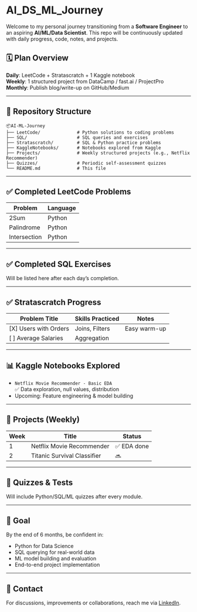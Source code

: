 # AI_DS_ML_Journey

Welcome to my personal journey transitioning from a **Software Engineer** to an aspiring **AI/ML/Data Scientist**. This repo will be continuously updated with daily progress, code, notes, and projects.

## 🗓️ Plan Overview
**Daily**: LeetCode + Stratascratch + 1 Kaggle notebook  
**Weekly**: 1 structured project from DataCamp / fast.ai / ProjectPro  
**Monthly**: Publish blog/write-up on GitHub/Medium

---

## 📁 Repository Structure
```
📦AI-ML-Journey
├── LeetCode/              # Python solutions to coding problems
├── SQL/                   # SQL queries and exercises
├── Stratascratch/         # SQL & Python practice problems
├── KaggleNotebooks/       # Notebooks explored from Kaggle
├── Projects/              # Weekly structured projects (e.g., Netflix Recommender)
├── Quizzes/               # Periodic self-assessment quizzes
└── README.md              # This file
```

---

## ✅ Completed LeetCode Problems

| Problem      | Language |
|--------------|----------|
| 2Sum         | Python   |
| Palindrome   | Python   | 
| Intersection   | Python   | 


---

## ✅ Completed SQL Exercises
Will be listed here after each day’s completion.

---

## ✅ Stratascratch Progress
| Problem Title             | Skills Practiced   | Notes       |
|--------------------------|--------------------|-------------|
| [X] Users with Orders     | Joins, Filters     | Easy warm-up|
| [ ] Average Salaries      | Aggregation        |             |

---

## 📊 Kaggle Notebooks Explored
- `Netflix Movie Recommender - Basic EDA`  
  ✅ Data exploration, null values, distribution
- Upcoming: Feature engineering & model building

---

## 🔧 Projects (Weekly)
| Week | Title                            | Status  |
|------|----------------------------------|---------|
| 1    | Netflix Movie Recommender        | ✅ EDA done|
| 2    | Titanic Survival Classifier      | 🔜        |

---

## 🧪 Quizzes & Tests
Will include Python/SQL/ML quizzes after every module.

---

## 🏁 Goal
By the end of 6 months, be confident in:
- Python for Data Science
- SQL querying for real-world data
- ML model building and evaluation
- End-to-end project implementation

---

## 🧵 Contact
For discussions, improvements or collaborations, reach me via [LinkedIn](https://www.linkedin.com/in/shridhar-bhandar/).
